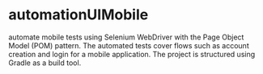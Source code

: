 # automationUIMobile
automate mobile tests using Selenium WebDriver with the Page Object Model (POM) pattern. The automated tests cover flows such as account creation and login for a mobile application. The project is structured using Gradle as a build tool.
